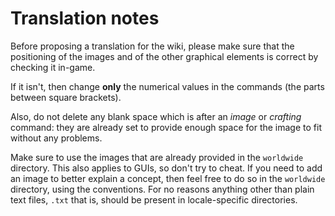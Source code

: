 # Translation notes

Before proposing a translation for the wiki, please make sure that the positioning of the images and of the other graphical elements
is correct by checking it in-game.

If it isn't, then change **only** the numerical values in the commands (the parts between square brackets).

Also, do not delete any blank space which is after an _image_ or _crafting_ command: they are already set to provide enough space for
the image to fit without any problems.

Make sure to use the images that are already provided in the `worldwide` directory. This also applies to GUIs, so don't try to cheat.
If you need to add an image to better explain a concept, then feel free to do so in the `worldwide` directory, using the conventions.
For no reasons anything other than plain text files, `.txt` that is, should be present in locale-specific directories.
